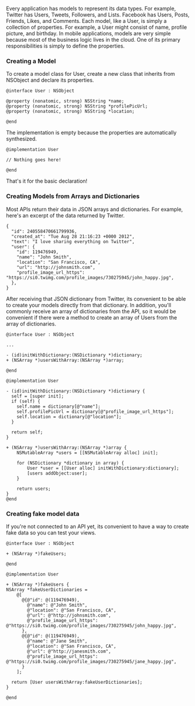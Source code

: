 Every application has models to represent its data types. For example, Twitter has Users, Tweets, Followers, and Lists. Facebook has Users, Posts, Friends, Likes, and Comments. Each model, like a User, is simply a collection of properties. For example, a User might consist of name, profile picture, and birthday. In mobile applications, models are very simple because most of the business logic lives in the cloud. One of its primary responsibilities is simply to define the properties.

### Creating a Model

To create a model class for User, create a new class that inherits from NSObject and declare its properties.

```
@interface User : NSObject

@property (nonatomic, strong) NSString *name;
@property (nonatomic, strong) NSString *profilePicUrl;
@property (nonatomic, strong) NSString *location;

@end
```

The implementation is empty because the properties are automatically synthesized.

```
@implementation User

// Nothing goes here!

@end
```

That's it for the basic declaration!

### Creating Models from Arrays and Dictionaries

Most APIs return their data in JSON arrays and dictionaries. For example, here's an excerpt of the data returned by Twitter.

```
{
  "id": 240558470661799936,
  "created_at": "Tue Aug 28 21:16:23 +0000 2012",
  "text": "I love sharing everything on Twitter",
  "user": {
    "id": 119476949,
    "name": "John Smith",
    "location": "San Francisco, CA",
    "url": "http://johnsmith.com",
    "profile_image_url_https": "https://si0.twimg.com/profile_images/730275945/john_happy.jpg",
  },
}
```

After receiving that JSON dictionary from Twitter, its convenient to be able to create your models directly from that dictionary. In addition, you'll commonly receive an array of dictionaries from the API, so it would be convenient if there were a method to create an array of Users from the array of dictionaries.

```
@interface User : NSObject

...

- (id)initWithDictionary:(NSDictionary *)dictionary;
+ (NSArray *)usersWithArray:(NSArray *)array;

@end
```

```
@implementation User

- (id)initWithDictionary:(NSDictionary *)dictionary {
  self = [super init];
  if (self) {
    self.name = dictionary[@"name"];
    self.profilePicUrl = dictionary[@"profile_image_url_https"];
    self.location = dictionary[@"location"];
  }

  return self;
}

+ (NSArray *)usersWithArray:(NSArray *)array {
    NSMutableArray *users = [[NSMutableArray alloc] init];
    
    for (NSDictionary *dictionary in array) {
        User *user = [[User alloc] initWithDictionary:dictionary];
        [users addObject:user];
    }
    
    return users;
}
@end
```

### Creating fake model data

If you're not connected to an API yet, its convenient to have a way to create fake data so you can test your views.

```
@interface User : NSObject

+ (NSArray *)fakeUsers;

@end
```

```
@implementation User

+ (NSArray *)fakeUsers {
NSArray *fakeUserDictionaries =
    @[
      @{@"id": @(119476949),
        @"name": @"John Smith",
        @"location": @"San Francisco, CA",
        @"url": @"http://johnsmith.com",
        @"profile_image_url_https": @"https://si0.twimg.com/profile_images/730275945/john_happy.jpg",
      },
      @{@"id": @(119476949),
        @"name": @"Jane Smith",
        @"location": @"San Francisco, CA",
        @"url": @"http://janesmith.com",
        @"profile_image_url_https": @"https://si0.twimg.com/profile_images/730275945/jane_happy.jpg",
      }
    ];

  return [User usersWithArray:fakeUserDictionaries];
}

@end
```
